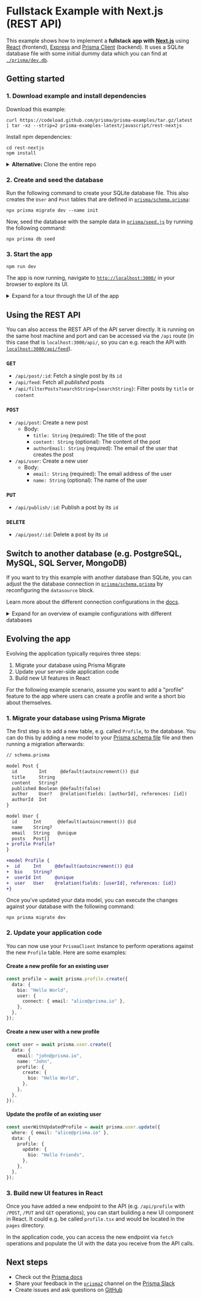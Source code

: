# Fullstack Example with Next.js (REST API)

This example shows how to implement a **fullstack app with [Next.js](https://nextjs.org/)** using [React](https://reactjs.org/) (frontend), [Express](https://expressjs.com/) and [Prisma Client](https://www.prisma.io/docs/reference/tools-and-interfaces/prisma-client) (backend). It uses a SQLite database file with some initial dummy data which you can find at [`./prisma/dev.db`](./prisma/dev.db).

## Getting started

### 1. Download example and install dependencies

Download this example:

```
curl https://codeload.github.com/prisma/prisma-examples/tar.gz/latest | tar -xz --strip=2 prisma-examples-latest/javascript/rest-nextjs
```

Install npm dependencies:
```
cd rest-nextjs
npm install
```

<details><summary><strong>Alternative:</strong> Clone the entire repo</summary>

Clone this repository:

```
git clone git@github.com:prisma/prisma-examples.git --depth=1
```

Install npm dependencies:

```
cd prisma-examples/javascript/rest-nextjs
npm install
```

</details>

### 2. Create and seed the database

Run the following command to create your SQLite database file. This also creates the `User` and `Post` tables that are defined in [`prisma/schema.prisma`](./prisma/schema.prisma):

```
npx prisma migrate dev --name init
```

Now, seed the database with the sample data in [`prisma/seed.js`](./prisma/seed.js) by running the following command:

```
npx prisma db seed 
```


### 3. Start the app

```
npm run dev
```

The app is now running, navigate to [`http://localhost:3000/`](http://localhost:3000/) in your browser to explore its UI.

<details><summary>Expand for a tour through the UI of the app</summary>

<br />

**Blog** (located in [`./pages/index.tsx`](./pages/index.tsx)

![](https://imgur.com/eepbOUO.png)

**Signup** (located in [`./pages/signup.tsx`](./pages/signup.tsx))

![](https://imgur.com/iE6OaBI.png)

**Create post (draft)** (located in [`./pages/create.tsx`](./pages/create.tsx))

![](https://imgur.com/olCWRNv.png)

**Drafts** (located in [`./pages/drafts.tsx`](./pages/drafts.tsx))

![](https://imgur.com/PSMzhcd.png)

**View post** (located in [`./pages/p/[id].tsx`](./pages/p/[id].tsx)) (delete or publish here)

![](https://imgur.com/zS1B11O.png)

</details>

## Using the REST API

You can also access the REST API of the API server directly. It is running on the same host machine and port and can be accessed via the `/api` route (in this case that is `localhost:3000/api/`, so you can e.g. reach the API with [`localhost:3000/api/feed`](http://localhost:3000/api/feed)).

### `GET`

- `/api/post/:id`: Fetch a single post by its `id`
- `/api/feed`: Fetch all _published_ posts
- `/api/filterPosts?searchString={searchString}`: Filter posts by `title` or `content`

### `POST`

- `/api/post`: Create a new post
  - Body:
    - `title: String` (required): The title of the post
    - `content: String` (optional): The content of the post
    - `authorEmail: String` (required): The email of the user that creates the post
- `/api/user`: Create a new user
  - Body:
    - `email: String` (required): The email address of the user
    - `name: String` (optional): The name of the user

### `PUT`

- `/api/publish/:id`: Publish a post by its `id`

### `DELETE`
  
- `/api/post/:id`: Delete a post by its `id`

## Switch to another database (e.g. PostgreSQL, MySQL, SQL Server, MongoDB)

If you want to try this example with another database than SQLite, you can adjust the the database connection in [`prisma/schema.prisma`](./prisma/schema.prisma) by reconfiguring the `datasource` block. 

Learn more about the different connection configurations in the [docs](https://www.prisma.io/docs/reference/database-reference/connection-urls).

<details><summary>Expand for an overview of example configurations with different databases</summary>

### PostgreSQL

For PostgreSQL, the connection URL has the following structure:

```prisma
datasource db {
  provider = "postgresql"
  url      = "postgresql://USER:PASSWORD@HOST:PORT/DATABASE?schema=SCHEMA"
}
```

Here is an example connection string with a local PostgreSQL database:

```prisma
datasource db {
  provider = "postgresql"
  url      = "postgresql://janedoe:mypassword@localhost:5432/notesapi?schema=public"
}
```

### MySQL

For MySQL, the connection URL has the following structure:

```prisma
datasource db {
  provider = "mysql"
  url      = "mysql://USER:PASSWORD@HOST:PORT/DATABASE"
}
```

Here is an example connection string with a local MySQL database:

```prisma
datasource db {
  provider = "mysql"
  url      = "mysql://janedoe:mypassword@localhost:3306/notesapi"
}
```

### Microsoft SQL Server

Here is an example connection string with a local Microsoft SQL Server database:

```prisma
datasource db {
  provider = "sqlserver"
  url      = "sqlserver://localhost:1433;initial catalog=sample;user=sa;password=mypassword;"
}
```

### MongoDB

Here is an example connection string with a local MongoDB database:

```prisma
datasource db {
  provider = "mongodb"
  url      = "mongodb://USERNAME:PASSWORD@HOST/DATABASE?authSource=admin&retryWrites=true&w=majority"
}
```
Because MongoDB is currently in [Preview](https://www.prisma.io/docs/about/releases#preview), you need to specify the `previewFeatures` on your `generator` block:

```
generator client {
  provider        = "prisma-client-js"
  previewFeatures = ["mongodb"]
}
```
</details>

## Evolving the app

Evolving the application typically requires three steps:

1. Migrate your database using Prisma Migrate
1. Update your server-side application code
1. Build new UI features in React

For the following example scenario, assume you want to add a "profile" feature to the app where users can create a profile and write a short bio about themselves.

### 1. Migrate your database using Prisma Migrate

The first step is to add a new table, e.g. called `Profile`, to the database. You can do this by adding a new model to your [Prisma schema file](./prisma/schema.prisma) file and then running a migration afterwards:

```diff
// schema.prisma

model Post {
  id        Int     @default(autoincrement()) @id
  title     String
  content   String?
  published Boolean @default(false)
  author    User?   @relation(fields: [authorId], references: [id])
  authorId  Int
}

model User {
  id      Int      @default(autoincrement()) @id 
  name    String? 
  email   String   @unique
  posts   Post[]
+ profile Profile?
}

+model Profile {
+  id     Int     @default(autoincrement()) @id
+  bio    String?
+  userId Int     @unique
+  user   User    @relation(fields: [userId], references: [id])
+}
```

Once you've updated your data model, you can execute the changes against your database with the following command:

```
npx prisma migrate dev
```

### 2. Update your application code

You can now use your `PrismaClient` instance to perform operations against the new `Profile` table. Here are some examples:

#### Create a new profile for an existing user

```ts
const profile = await prisma.profile.create({
  data: {
    bio: "Hello World",
    user: {
      connect: { email: "alice@prisma.io" },
    },
  },
});
```

#### Create a new user with a new profile

```ts
const user = await prisma.user.create({
  data: {
    email: "john@prisma.io",
    name: "John",
    profile: {
      create: {
        bio: "Hello World",
      },
    },
  },
});
```

#### Update the profile of an existing user

```ts
const userWithUpdatedProfile = await prisma.user.update({
  where: { email: "alice@prisma.io" },
  data: {
    profile: {
      update: {
        bio: "Hello Friends",
      },
    },
  },
});
```


### 3. Build new UI features in React

Once you have added a new endpoint to the API (e.g. `/api/profile` with `/POST`, `/PUT` and `GET` operations), you can start building a new UI component in React. It could e.g. be called `profile.tsx` and would be located in the `pages` directory.

In the application code, you can access the new endpoint via `fetch` operations and populate the UI with the data you receive from the API calls.


## Next steps

- Check out the [Prisma docs](https://www.prisma.io/docs)
- Share your feedback in the [`prisma2`](https://prisma.slack.com/messages/CKQTGR6T0/) channel on the [Prisma Slack](https://slack.prisma.io/)
- Create issues and ask questions on [GitHub](https://github.com/prisma/prisma/)

